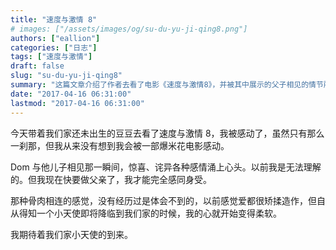 ```yaml
---
title: "速度与激情 8"
# images: ["/assets/images/og/su-du-yu-ji-qing8.png"]
authors: ["eallion"]
categories: ["日志"]
tags: ["速度与激情"]
draft: false
slug: "su-du-yu-ji-qing8"
summary: "这篇文章介绍了作者去看了电影《速度与激情8》，并被其中展示的父子相见的情节所感动。虽然作者以前无法理解这种感受，但是自从得知将要成为父亲后，作者的心开始变得柔软，并期待着他们家的小天使的到来。"
date: "2017-04-16 06:31:00"
lastmod: "2017-04-16 06:31:00"
---
```


今天带着我们家还未出生的豆豆去看了速度与激情 8，我被感动了，虽然只有那么一刹那，但我从来没有想到我会被一部爆米花电影感动。

Dom 与他儿子相见那一瞬间，惊喜、诧异各种感情涌上心头。以前我是无法理解的。但我现在快要做父亲了，我才能完全感同身受。

那种骨肉相连的感觉，没有经历过是体会不到的，以前感觉爱都很矫揉造作，但自从得知一个小天使即将降临到我们家的时候，我的心就开始变得柔软。

我期待着我们家小天使的到来。
